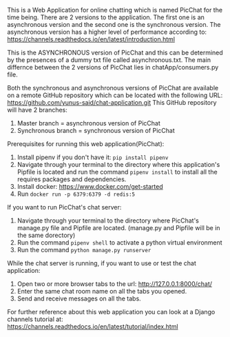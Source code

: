 This is a Web Application for online chatting which is named PicChat for the time being.
There are 2 versions to the application. The first one is an asynchronous version and
the second one is the synchronous version. The asynchronous version has a higher level
of performance according to:
https://channels.readthedocs.io/en/latest/introduction.html

This is the ASYNCHRONOUS version of PicChat and this can be determined by the presences
of a dummy txt file called asynchronous.txt. The main differnce between the 2 versions
of PicChat lies in chatApp/consumers.py file.

Both the synchronous and asynchronous versions of PicChat are available on a remote
GitHub repository which can be located with the following URL:
https://github.com/yunus-said/chat-application.git
This GitHub repository will have 2 branches:
1. Master branch      = asynchronous version of PicChat
2. Synchronous branch = synchronous version of PicChat

Prerequisites for running this web application(PicChat):
1. Install pipenv if you don't have it: `pip install pipenv`
2. Navigate through your terminal to the directory where this application's Pipfile
   is located and run the command `pipenv install` to install all the requires
   packages and dependencies.
3. Install docker: https://www.docker.com/get-started
4. Run `docker run -p 6379:6379 -d redis:5`

If you want to run PicChat's chat server:
1. Navigate through your terminal to the directory where PicChat's manage.py file
   and Pipfile are located. (manage.py and Pipfile will be in the same dorectory)
2. Run the command `pipenv shell` to activate a python virtual environment
3. Run the command `python manage.py runserver`

While the chat server is running, if you want to use or test the chat application:
1. Open two or more browser tabs to the url: http://127.0.0.1:8000/chat/
2. Enter the same chat room name on all the tabs you opened.
2. Send and receive messages on all the tabs.

For further reference about this web application you can look at a Django channels
tutorial at: https://channels.readthedocs.io/en/latest/tutorial/index.html
